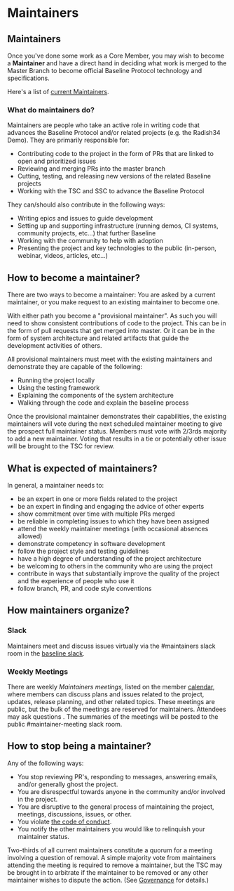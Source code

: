 # Maintainers

## Maintainers

Once you've done some work as a Core Member, you may wish to become a **Maintainer** and have a direct hand in deciding what work is merged to the Master Branch to become official Baseline Protocol technology and specifications. 

Here's a list of [current Maintainers](community-leaders.md#maintainer-team).

### What do maintainers do?

Maintainers are people who take an active role in writing code that advances the Baseline Protocol and/or related projects \(e.g. the Radish34 Demo\). They are primarily responsible for:

* Contributing code to the project in the form of PRs that are linked to open and prioritized issues
* Reviewing and merging PRs into the master branch
* Cutting, testing, and releasing new versions of the related Baseline projects
* Working with the TSC and SSC to advance the Baseline Protocol

They can/should also contribute in the following ways:

* Writing epics and issues to guide development
* Setting up and supporting infrastructure \(running demos, CI systems, community projects, etc...\) that further Baseline
* Working with the community to help with adoption
* Presenting the project and key technologies to the public \(in-person, webinar, videos, articles, etc...\)

## How to become a maintainer?

There are two ways to become a maintainer: You are asked by a current maintainer, or you make request to an existing maintainer to become one.

With either path you become a "provisional maintainer". As such you will need to show consistent contributions of code to the project. This can be in the form of pull requests that get merged into master. Or it can be in the form of system architecture and related artifacts that guide the development activities of others.

All provisional maintainers must meet with the existing maintainers and demonstrate they are capable of the following:

* Running the project locally
* Using the testing framework
* Explaining the components of the system architecture
* Walking through the code and explain the baseline process

Once the provisional maintainer demonstrates their capabilities, the existing maintainers will vote during the next scheduled maintainer meeting to give the prospect full maintainer status. Members must vote with 2/3rds majority to add a new maintainer. Voting that results in a tie or potentially other issue will be brought to the TSC for review.

## What is expected of maintainers?

In general, a maintainer needs to:

* be an expert in one or more fields related to the project
* be an expert in finding and engaging the advice of other experts
* show commitment over time with multiple PRs merged
* be reliable in completing issues to which they have been assigned
* attend the weekly maintainer meetings \(with occasional absences allowed\)
* demonstrate competency in software development
* follow the project style and testing guidelines
* have a high degree of understanding of the project architecture
* be welcoming to others in the community who are using the project
* contribute in ways that substantially improve the quality of the project and the experience of people who use it
* follow branch, PR, and code style conventions

## How maintainers organize?

### Slack

Maintainers meet and discuss issues virtually via the \#maintainers slack room in the [baseline slack](https://github.com/ethereum-oasis/baseline/blob/master/ethereum-baseline.slack.com).

### Weekly Meetings

There are weekly _Maintainers meetings,_ listed on the member [calendar](https://lists.oasis-open-projects.org/g/baseline/calendar), where members can discuss plans and issues related to the project, updates, release planning, and other related topics. These meetings are public, but the bulk of the meetings are reserved for maintainers. Attendees may ask questions . The summaries of the meetings will be posted to the public \#maintainer-meeting slack room.

## How to stop being a maintainer?

Any of the following ways:

* You stop reviewing PR's, responding to messages, answering emails, and/or generally ghost the project.
* You are disrespectful towards anyone in the community and/or involved in the project.
* You are disruptive to the general process of maintaining the project, meetings, discussions, issues, or other.
* You violate [the code of conduct](https://github.com/ethereum-oasis/baseline/blob/master/CODE_OF_CONDUCT.md).
* You notify the other maintainers you would like to relinquish your maintainer status.

Two-thirds of all current maintainers constitute a quorum for a meeting involving a question of removal. A simple majority vote from maintainers attending the meeting is required to remove a maintainer, but the TSC may be brought in to arbitrate if the maintainer to be removed or any other maintainer wishes to dispute the action. \(See [Governance](governance.md#charter-baseline-open-source-project-governance) for details.\)

